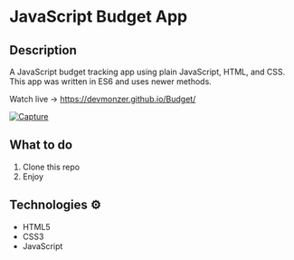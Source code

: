 # JavaScript Budget App

## Description

A JavaScript budget tracking app using plain JavaScript, HTML, and CSS. This app was written in ES6 and uses newer methods.

Watch live -> https://devmonzer.github.io/Budget/

<a href="https://ibb.co/SRk9sNL"><img src="https://i.ibb.co/Yp5qR2r/Capture.jpg" alt="Capture" border="0"></a>

## What to do 
1. Clone this repo
2. Enjoy 

## Technologies ⚙️

* HTML5
* CSS3
* JavaScript

